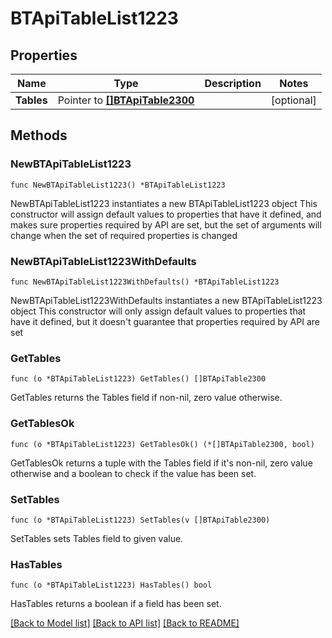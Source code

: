# BTApiTableList1223

## Properties

Name | Type | Description | Notes
------------ | ------------- | ------------- | -------------
**Tables** | Pointer to [**[]BTApiTable2300**](BTApiTable2300.md) |  | [optional] 

## Methods

### NewBTApiTableList1223

`func NewBTApiTableList1223() *BTApiTableList1223`

NewBTApiTableList1223 instantiates a new BTApiTableList1223 object
This constructor will assign default values to properties that have it defined,
and makes sure properties required by API are set, but the set of arguments
will change when the set of required properties is changed

### NewBTApiTableList1223WithDefaults

`func NewBTApiTableList1223WithDefaults() *BTApiTableList1223`

NewBTApiTableList1223WithDefaults instantiates a new BTApiTableList1223 object
This constructor will only assign default values to properties that have it defined,
but it doesn't guarantee that properties required by API are set

### GetTables

`func (o *BTApiTableList1223) GetTables() []BTApiTable2300`

GetTables returns the Tables field if non-nil, zero value otherwise.

### GetTablesOk

`func (o *BTApiTableList1223) GetTablesOk() (*[]BTApiTable2300, bool)`

GetTablesOk returns a tuple with the Tables field if it's non-nil, zero value otherwise
and a boolean to check if the value has been set.

### SetTables

`func (o *BTApiTableList1223) SetTables(v []BTApiTable2300)`

SetTables sets Tables field to given value.

### HasTables

`func (o *BTApiTableList1223) HasTables() bool`

HasTables returns a boolean if a field has been set.


[[Back to Model list]](../README.md#documentation-for-models) [[Back to API list]](../README.md#documentation-for-api-endpoints) [[Back to README]](../README.md)


